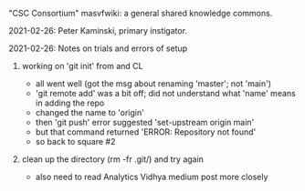 "CSC Consortium" masvfwiki: a general shared knowledge commons.

2021-02-26: Peter Kaminski, primary instigator.

2021-02-26: Notes on trials and errors of setup

1. working on 'git init' from and CL
   - all went well (got the msg about renaming 'master'; not 'main')
   - 'git remote add' was a bit off; did not understand what 'name'
     means in adding the repo
   - changed the name to 'origin'
   - then 'git push' error suggested 'set-upstream origin main'
   - but that command returned 'ERROR: Repository not found'
   - so back to square #2
   
2. clean up the directory (rm -fr .git/) and try again
   - also need to read Analytics Vidhya medium post more closely
   
